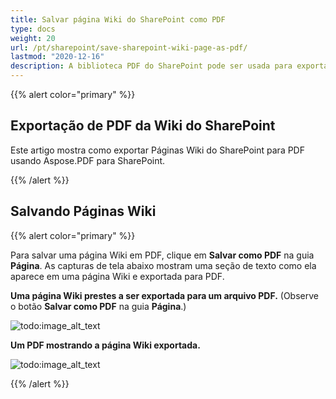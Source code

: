```yaml
---
title: Salvar página Wiki do SharePoint como PDF
type: docs
weight: 20
url: /pt/sharepoint/save-sharepoint-wiki-page-as-pdf/
lastmod: "2020-12-16"
description: A biblioteca PDF do SharePoint pode ser usada para exportar páginas Wiki do SharePoint para PDF.
---
```


{{% alert color="primary" %}}

## Exportação de PDF da Wiki do SharePoint

Este artigo mostra como exportar Páginas Wiki do SharePoint para PDF usando Aspose.PDF para SharePoint.

{{% /alert %}}
## **Salvando Páginas Wiki**

{{% alert color="primary" %}}

Para salvar uma página Wiki em PDF, clique em **Salvar como PDF** na guia **Página**. As capturas de tela abaixo mostram uma seção de texto como ela aparece em uma página Wiki e exportada para PDF.

**Uma página Wiki prestes a ser exportada para um arquivo PDF.** (Observe o botão **Salvar como PDF** na guia **Página**.)

![todo:image_alt_text](save-sharepoint-wiki-page-as-pdf_1.png)

**Um PDF mostrando a página Wiki exportada.**

![todo:image_alt_text](save-sharepoint-wiki-page-as-pdf_2.png)

{{% /alert %}}